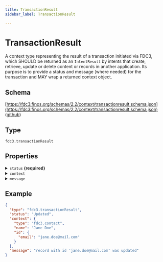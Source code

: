 ```yaml
---
title: TransactionResult
sidebar_label: TransactionResult

---
```


# TransactionResult

A context type representing the result of a transaction initiated via FDC3, which SHOULD be returned as an `IntentResult` by intents that create, retrieve, update or delete content or records in another application. Its purpose is to provide a status and message (where needed) for the transaction and MAY wrap a returned context object.

## Schema

[https://fdc3.finos.org/schemas/2.2/context/transactionresult.schema.json](https://fdc3.finos.org/schemas/2.2/context/transactionresult.schema.json) ([github](https://github.com/finos/FDC3/tree/main/packages/fdc3-context/schemas/context/transactionresult.schema.json))

## Type

`fdc3.transactionResult`

## Properties

<details>
  <summary><code>status</code> <strong>(required)</strong></summary>

**type**: `string` with values:
- `Created`,
- `Deleted`,
- `Updated`,
- `Failed`

The status of the transaction being reported.

</details>

<details>
  <summary><code>context</code></summary>

**type**: [Context](/docs/next/context/spec#the-context-interface)


A context object returned by the transaction, possibly with updated data.

</details>

<details>
  <summary><code>message</code></summary>

**type**: `string`

A human readable message describing the outcome of the transaction.

</details>

## Example

```json
{
  "type": "fdc3.transactionResult",
  "status": "Updated",
  "context": {
    "type": "fdc3.contact",
    "name": "Jane Doe",
    "id": {
      "email": "jane.doe@mail.com"
    }
  },
  "message": "record with id 'jane.doe@mail.com' was updated"
}
```


